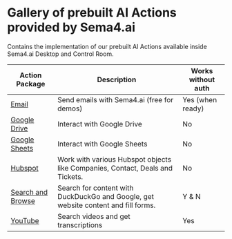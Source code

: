 # Gallery of prebuilt AI Actions provided by Sema4.ai

Contains the implementation of our prebuilt AI Actions available inside Sema4.ai Desktop and Control Room.

| Action Package | Description | Works without auth |
|---|---|---|
| [Email](email/README.md) | Send emails with Sema4.ai (free for demos) | Yes (when ready) |
| [Google Drive](google-drive/README.md) | Interact with Google Drive | No |
| [Google Sheets](google-sheets/README.md) | Interact with Google Sheets | No |
| [Hubspot](hubspot/README.md) | Work with various Hubspot objects like Companies, Contact, Deals and Tickets.  | No |
| [Search and Browse](search-and-browse/README.md) | Search for content with DuckDuckGo and Google, get website content and fill forms. | Y & N |
| [YouTube](youtube/README.md) | Search videos and get transcriptions | Yes |
